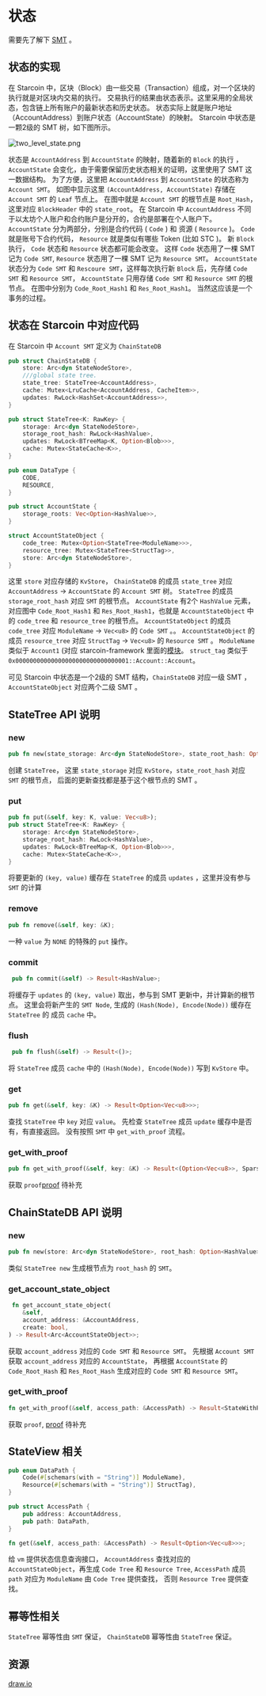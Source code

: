 # 状态

需要先了解下 [SMT](05-smt.md) 。

## 状态的实现

在 Starcoin 中，区块（Block）由一些交易（Transaction）组成，对一个区块的执行就是对区块内交易的执行。
交易执行的结果由状态表示。这里采用的全局状态，包含链上所有账户的最新状态和历史状态。
状态实际上就是账户地址（AccountAddress）到账户状态（AccountState）的映射。
Starcoin 中状态是一颗2级的 SMT 树，如下图所示。

![two_level_state.png](../../../../../static/img/state/two_level_state.png)

状态是 `AccountAddress` 到 `AccountState` 的映射，随着新的 `Block` 的执行 ， `AccountState` 会变化，由于需要保留历史状态相关的证明，这里使用了 SMT 这一数据结构。
为了方便，这里把 `AccountAddress` 到 `AccountState` 的状态称为 `Account SMT`。
如图中显示这里 `(AccountAddress, AccountState)` 存储在 `Account SMT` 的 `Leaf` 节点上。
在图中就是 `Account SMT` 的根节点是 `Root_Hash`，这里对应 `BlockHeader` 中的 `state_root`。
在 Starcoin 中 `AccountAddress` 不同于以太坊个人账户和合约账户是分开的，合约是部署在个人账户下。`AccountState` 分为两部分，分别是合约代码 ( `Code` ) 和 资源 ( `Resource`  )。
`Code` 就是账号下合约代码， `Resource` 就是类似有哪些 Token (比如 STC )。
新 `Block` 执行， `Code` 状态和 `Resource` 状态都可能会改变。
这样 `Code` 状态用了一棵 SMT 记为 `Code SMT`, `Resource` 状态用了一棵 SMT 记为 `Resource SMT`。
`AccountState` 状态分为 `Code SMT` 和 `Rescoure SMT`，这样每次执行新 `Block` 后，先存储 `Code SMT` 和 `Resource SMT`， `AccountState` 只用存储 `Code SMT` 和 `Resource SMT` 的根节点。
在图中分别为 `Code_Root_Hash1` 和 `Res_Root_Hash1`。
当然这应该是一个事务的过程。

## 状态在 Starcoin 中对应代码

在 Starcoin 中 `Account SMT` 定义为 `ChainStateDB`
```rust
pub struct ChainStateDB {
    store: Arc<dyn StateNodeStore>,
    ///global state tree.
    state_tree: StateTree<AccountAddress>,
    cache: Mutex<LruCache<AccountAddress, CacheItem>>,
    updates: RwLock<HashSet<AccountAddress>>,
}

pub struct StateTree<K: RawKey> {
    storage: Arc<dyn StateNodeStore>,
    storage_root_hash: RwLock<HashValue>,
    updates: RwLock<BTreeMap<K, Option<Blob>>>,
    cache: Mutex<StateCache<K>>,
}

pub enum DataType {
    CODE,
    RESOURCE,
}

pub struct AccountState {
    storage_roots: Vec<Option<HashValue>>,
}

struct AccountStateObject {
    code_tree: Mutex<Option<StateTree<ModuleName>>>,
    resource_tree: Mutex<StateTree<StructTag>>,
    store: Arc<dyn StateNodeStore>,
}
```
这里 `store` 对应存储的 `KvStore`， `ChainStateDB` 的成员 `state_tree` 对应 `AccountAddress` -> `AccountState` 的 `Account SMT` 树。
`StateTree` 的成员 `storage_root_hash` 对应 `SMT` 的根节点。
`AccountState` 有2个 `HashValue` 元素，对应图中 `Code_Root_Hash1` 和 `Res_Root_Hash1`，也就是 `AccountStateObject` 中的 `code_tree` 和 `resource_tree` 的根节点。
`AccountStateObject` 的成员 `code_tree` 对应 `ModuleName` -> `Vec<u8>` 的 `Code SMT` 。。
`AccountStateObject` 的成员 `resource_tree` 对应 `StructTag` -> `Vec<u8>` 的 `Resource SMT` 。
`ModuleName` 类似于 `Account1` (对应 starcoin-framework 里面的[模块](https://github.com/starcoinorg/starcoin-framework/tree/v11/sources)。
`struct_tag` 类似于 `0x00000000000000000000000000000001::Account::Account`。

可见 Starcoin 中状态是一个2级的 SMT 结构，`ChainStateDB` 对应一级 SMT ， `AccountStateObject` 对应两个二级 SMT 。

## StateTree API 说明

### new
```rust
pub fn new(state_storage: Arc<dyn StateNodeStore>, state_root_hash: Option<HashValue>) -> Self;
```
创建 `StateTree`， 这里 `state_storage` 对应 `KvStore`，`state_root_hash` 对应 `SMT` 的根节点， 后面的更新查找都是基于这个根节点的 SMT 。

### put
```rust
pub fn put(&self, key: K, value: Vec<u8>);
pub struct StateTree<K: RawKey> {
    storage: Arc<dyn StateNodeStore>,
    storage_root_hash: RwLock<HashValue>,
    updates: RwLock<BTreeMap<K, Option<Blob>>>,
    cache: Mutex<StateCache<K>>,
}
```
将要更新的 `(key, value)` 缓存在 `StateTree` 的成员 `updates` ，这里并没有参与 `SMT` 的计算

### remove
```rust
pub fn remove(&self, key: &K);
```
一种 `value` 为 `NONE` 的特殊的 `put` 操作。

### commit
```rust
 pub fn commit(&self) -> Result<HashValue>;
```
将缓存于 `updates` 的 `(key, value)` 取出，参与到 SMT 更新中，并计算新的根节点。
这里会将新产生的 `SMT Node`, 生成的 `(Hash(Node), Encode(Node))` 缓存在 `StateTree` 的
成员 `cache` 中。

### flush
```rust
 pub fn flush(&self) -> Result<()>;
```
将 `StateTree` 成员 `cache` 中的 `(Hash(Node), Encode(Node))` 写到 `KvStore` 中。

### get
```rust
pub fn get(&self, key: &K) -> Result<Option<Vec<u8>>>;
```
查找 `StateTree` 中 `key` 对应 `value`。 先检查 `StateTree` 成员 `update` 缓存中是否有，有直接返回。
没有按照 `SMT` 中 `get_with_proof` 流程。

### get_with_proof
```rust
pub fn get_with_proof(&self, key: &K) -> Result<(Option<Vec<u8>>, SparseMerkleProof)>;
```
获取 `proof`[proof](07-proof.md) 待补充

## ChainStateDB API 说明

### new
```rust
pub fn new(store: Arc<dyn StateNodeStore>, root_hash: Option<HashValue>) -> Self;
```
类似 `StateTree new` 生成根节点为 `root_hash` 的 `SMT`。

### get_account_state_object
```rust
 fn get_account_state_object(
    &self,
    account_address: &AccountAddress,
    create: bool,
) -> Result<Arc<AccountStateObject>>;
```
获取 `account_address` 对应的 `Code SMT` 和 `Resource SMT`。
先根据 `Account SMT` 获取 `account_address` 对应的 `AccountState`，
再根据 `AccountState` 的 `Code_Root_Hash` 和 `Res_Root_Hash` 生成对应的 `Code SMT` 和 `Resource SMT`。

### get_with_proof
```rust
fn get_with_proof(&self, access_path: &AccessPath) -> Result<StateWithProof>;
```
获取 `proof`, [proof](07-proof.md) 待补充

## StateView 相关

```rust
pub enum DataPath {
    Code(#[schemars(with = "String")] ModuleName),
    Resource(#[schemars(with = "String")] StructTag),
}

pub struct AccessPath {
    pub address: AccountAddress,
    pub path: DataPath,
}

fn get(&self, access_path: &AccessPath) -> Result<Option<Vec<u8>>>;
```
给 `vm` 提供状态信息查询接口，  `AccountAddress` 查找对应的 `AccountStateObject`，再生成
`Code Tree` 和 `Resource Tree`, `AccessPath` 成员 `path` 对应为 `ModuleName` 由 `Code Tree` 提供查找，
否则 `Resource Tree` 提供查找。

## 幂等性相关
`StateTree` 幂等性由 `SMT` 保证， `ChainStateDB` 幂等性由 `StateTree` 保证。


## 资源

[draw.io](../../../../../static/state.drawio)
